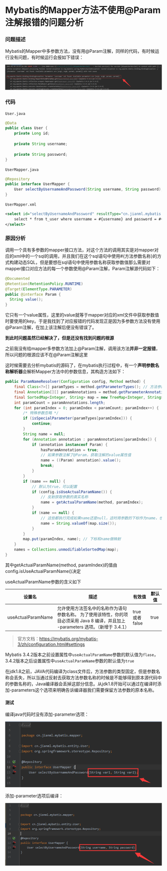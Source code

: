 # Mybatis的Mapper方法不使用@Param注解报错的问题分析

### 问题描述

Mybatis的Mapper中多参数方法，没有用@Param注解，同样的代码，有时候运行没有问题，有时候运行会报如下错误：

![img](./img/error.png)

### 代码

`User.java`

```java
@Data
public class User {
    private Long id;

    private String username;

    private String password;
}
```

`UserMapper.java`

```java
@Repository
public interface UserMapper {
    User selectByUsernameAndPassword(String username, String password);
}
```

`UserMapper.xml`

```xml
<select id="selectByUsernameAndPassword" resultType="cn.jianml.mybatis.entity.User">
	select * from t_user where username = #{username} and password = #{password}
</select>
```

### 原因分析

调用一个具有多参数的mapper接口方法，对这个方法的调用其实是对mapper对应的xml中的一个sql的调用，并且我们在这个sql语句中使用#{方法参数名称}的方式构建动态SQL，但是要想在sql语句中使用参数名称获取参数值那么需要对mapper接口对应方法的每一个参数使用@Param注解，Param注解源代码如下：

```java
@Documented
@Retention(RetentionPolicy.RUNTIME)
@Target(ElementType.PARAMETER)
public @interface Param {
  String value();
}
```

它只有一个value属性，这里的value就等于mapper对应的xml文件中获取参数值时要使用的key。于是我找到了对应报错的代码发现正是因为多参数方法没有使用@Param注解，在加上该注解后便没有错误了。

**到此时问题虽然已经解决了，但是还没有找到问题的根源**

之前我没有给mapper多参数方法加上@Param注解，调用该方法**并非一定报错**，所以问题的根源应该不在@Param注解这里

这时候需要去分析mybatis的源码了，在mybatis执行过程中，有一个**声明参数名称解析器**会解析Mapper方法中的参数信息，其构造方法如下：

```java
public ParamNameResolver(Configuration config, Method method) {
    final Class<?>[] paramTypes = method.getParameterTypes(); // 方法参数列表
    final Annotation[][] paramAnnotations = method.getParameterAnnotations(); // 参数的注解信息
    final SortedMap<Integer, String> map = new TreeMap<Integer, String>();
    int paramCount = paramAnnotations.length;
    for (int paramIndex = 0; paramIndex < paramCount; paramIndex++) {
        /* 特殊参数忽略 */
        if (isSpecialParameter(paramTypes[paramIndex])) {
            continue;
        }
        String name = null;
        for (Annotation annotation : paramAnnotations[paramIndex]) {
            if (annotation instanceof Param) {
                hasParamAnnotation = true;
                // 如果参数注解了@Param，获取注解的value属性值
                name = ((Param) annotation).value();
                break;
            }
        }
        if (name == null) {
            // 默认为true，可以配置
            if (config.isUseActualParamName()) {
                // 反射获取参数的真实名称
                name = getActualParamName(method, paramIndex);
            }
            if (name == null) {
                // 这些都执行完成如果name还是null，这时用参数的下标作为name，也就是说name等于当前方法参数的位置（“0”, “1”, …）
                name = String.valueOf(map.size());
            }
        }
        map.put(paramIndex, name); // 下标和name做映射
    }
    names = Collections.unmodifiableSortedMap(map);
}
```

其中getActualParamName(method, paramIndex)的值由config.isUseActualParamName()决定

useActualParamName参数的含义如下

| 设置名             | 描述                                                         | 有效值          | 默认值 |
| ------------------ | ------------------------------------------------------------ | --------------- | ------ |
| useActualParamName | 允许使用方法签名中的名称作为语句参数名称。 为了使用该特性，你的项目必须采用 Java 8 编译，并且加上 -parameters 选项。（新增于 3.4.1） | true 或者 false | true   |

> 官方文档：https://mybatis.org/mybatis-3/zh/configuration.html#settings

Mybatis 3.4.2版本之前设置属性中`useActualParamName`参数的默认值为`flase`，3.4.2版本之后设置属性中`useActualParamName`参数的默认值为`true `

在jdk1.8之前，JAVA代码编译为class文件后，方法参数的类型固定，但是参数名称会丢失，所以当通过反射去获取方法参数名称的时候是不能够得到原本源代码中的参数名称的，Java编译器会丢掉这部分信息。从jdk1.8开始可以通过在编译时添加-parameters这个选项来明确告诉编译器我们需要保留方法参数的原本名称。

#### 测试

编译java代码时没有添加-parameter选项：

![img](./img/no-param.png)

添加-parameter选项后编译：

![img](./img/param.png)
